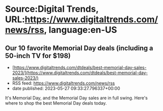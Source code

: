 # Source:Digital Trends, URL:https://www.digitaltrends.com/news/rss, language:en-US

## Our 10 favorite Memorial Day deals (including a 50-inch TV for $198)
 - [https://www.digitaltrends.com/dtdeals/best-memorial-day-sales-2023/](https://www.digitaltrends.com/dtdeals/best-memorial-day-sales-2023/)
 - RSS feed: https://www.digitaltrends.com/news/rss
 - date published: 2023-05-27 09:33:27.796337+00:00

It's Memorial Day, and the Memorial Day sales are in full swing. Here's where to shop the best Memorial Day deals today.

